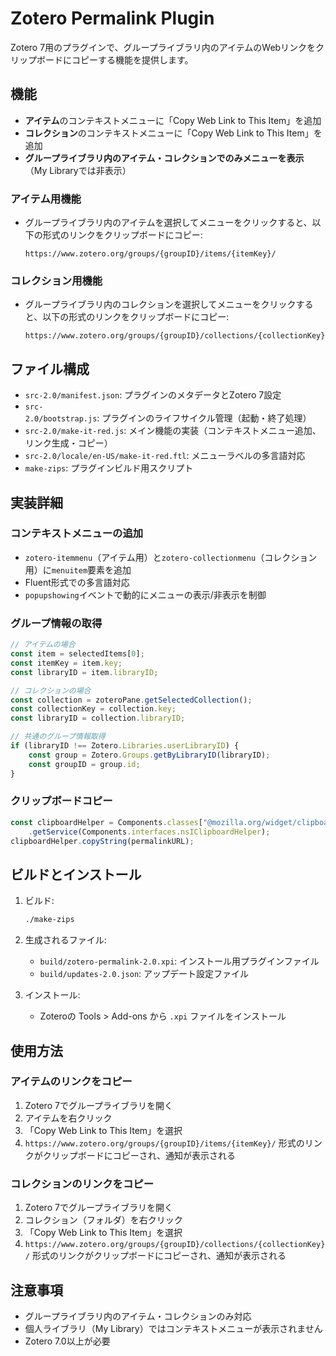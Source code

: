 # Zotero Permalink Plugin

Zotero 7用のプラグインで、グループライブラリ内のアイテムのWebリンクをクリップボードにコピーする機能を提供します。

## 機能

- **アイテム**のコンテキストメニューに「Copy Web Link to This Item」を追加
- **コレクション**のコンテキストメニューに「Copy Web Link to This Item」を追加
- **グループライブラリ内のアイテム・コレクションでのみメニューを表示**（My Libraryでは非表示）

### アイテム用機能
- グループライブラリ内のアイテムを選択してメニューをクリックすると、以下の形式のリンクをクリップボードにコピー:
  ```
  https://www.zotero.org/groups/{groupID}/items/{itemKey}/
  ```

### コレクション用機能
- グループライブラリ内のコレクションを選択してメニューをクリックすると、以下の形式のリンクをクリップボードにコピー:
  ```
  https://www.zotero.org/groups/{groupID}/collections/{collectionKey}/
  ```

## ファイル構成

- `src-2.0/manifest.json`: プラグインのメタデータとZotero 7設定
- `src-2.0/bootstrap.js`: プラグインのライフサイクル管理（起動・終了処理）
- `src-2.0/make-it-red.js`: メイン機能の実装（コンテキストメニュー追加、リンク生成・コピー）
- `src-2.0/locale/en-US/make-it-red.ftl`: メニューラベルの多言語対応
- `make-zips`: プラグインビルド用スクリプト

## 実装詳細

### コンテキストメニューの追加
- `zotero-itemmenu`（アイテム用）と`zotero-collectionmenu`（コレクション用）に`menuitem`要素を追加
- Fluent形式での多言語対応
- `popupshowing`イベントで動的にメニューの表示/非表示を制御

### グループ情報の取得
```javascript
// アイテムの場合
const item = selectedItems[0];
const itemKey = item.key;
const libraryID = item.libraryID;

// コレクションの場合
const collection = zoteroPane.getSelectedCollection();
const collectionKey = collection.key;
const libraryID = collection.libraryID;

// 共通のグループ情報取得
if (libraryID !== Zotero.Libraries.userLibraryID) {
    const group = Zotero.Groups.getByLibraryID(libraryID);
    const groupID = group.id;
}
```

### クリップボードコピー
```javascript
const clipboardHelper = Components.classes["@mozilla.org/widget/clipboardhelper;1"]
    .getService(Components.interfaces.nsIClipboardHelper);
clipboardHelper.copyString(permalinkURL);
```

## ビルドとインストール

1. ビルド:
   ```bash
   ./make-zips
   ```

2. 生成されるファイル:
   - `build/zotero-permalink-2.0.xpi`: インストール用プラグインファイル
   - `build/updates-2.0.json`: アップデート設定ファイル

3. インストール:
   - Zoteroの Tools > Add-ons から `.xpi` ファイルをインストール

## 使用方法

### アイテムのリンクをコピー
1. Zotero 7でグループライブラリを開く
2. アイテムを右クリック
3. 「Copy Web Link to This Item」を選択
4. `https://www.zotero.org/groups/{groupID}/items/{itemKey}/` 形式のリンクがクリップボードにコピーされ、通知が表示される

### コレクションのリンクをコピー
1. Zotero 7でグループライブラリを開く
2. コレクション（フォルダ）を右クリック
3. 「Copy Web Link to This Item」を選択
4. `https://www.zotero.org/groups/{groupID}/collections/{collectionKey}/` 形式のリンクがクリップボードにコピーされ、通知が表示される

## 注意事項

- グループライブラリ内のアイテム・コレクションのみ対応
- 個人ライブラリ（My Library）ではコンテキストメニューが表示されません
- Zotero 7.0以上が必要